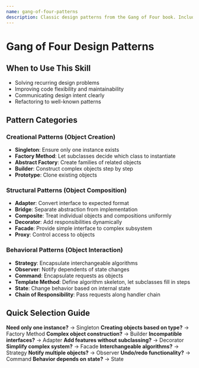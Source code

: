 ```yaml
---
name: gang-of-four-patterns
description: Classic design patterns from the Gang of Four book. Includes Creational (Singleton, Factory, Builder), Structural (Adapter, Decorator, Facade), and Behavioral (Strategy, Observer, Command) patterns. Use when solving common design problems.
---
```


# Gang of Four Design Patterns

## When to Use This Skill
- Solving recurring design problems
- Improving code flexibility and maintainability
- Communicating design intent clearly
- Refactoring to well-known patterns

## Pattern Categories

### Creational Patterns (Object Creation)
- **Singleton**: Ensure only one instance exists
- **Factory Method**: Let subclasses decide which class to instantiate
- **Abstract Factory**: Create families of related objects
- **Builder**: Construct complex objects step by step
- **Prototype**: Clone existing objects

### Structural Patterns (Object Composition)
- **Adapter**: Convert interface to expected format
- **Bridge**: Separate abstraction from implementation
- **Composite**: Treat individual objects and compositions uniformly
- **Decorator**: Add responsibilities dynamically
- **Facade**: Provide simple interface to complex subsystem
- **Proxy**: Control access to objects

### Behavioral Patterns (Object Interaction)
- **Strategy**: Encapsulate interchangeable algorithms
- **Observer**: Notify dependents of state changes
- **Command**: Encapsulate requests as objects
- **Template Method**: Define algorithm skeleton, let subclasses fill in steps
- **State**: Change behavior based on internal state
- **Chain of Responsibility**: Pass requests along handler chain

## Quick Selection Guide

**Need only one instance?** → Singleton
**Creating objects based on type?** → Factory Method
**Complex object construction?** → Builder
**Incompatible interfaces?** → Adapter
**Add features without subclassing?** → Decorator
**Simplify complex system?** → Facade
**Interchangeable algorithms?** → Strategy
**Notify multiple objects?** → Observer
**Undo/redo functionality?** → Command
**Behavior depends on state?** → State
